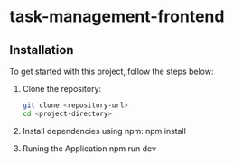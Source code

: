 # task-management-frontend

## Installation

To get started with this project, follow the steps below:

1. Clone the repository:
   ```bash
   git clone <repository-url>
   cd <project-directory>

2. Install dependencies using npm:
   npm install

3. Runing the Application
   npm run dev

